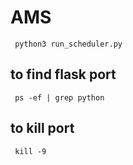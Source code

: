 # AMS

<code> python3 run_scheduler.py </code>
  
  ## to find flask port
  <code> ps -ef | grep python </code>

## to kill port
<code> kill -9 <portnum> </code>

